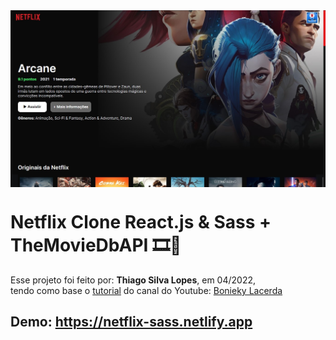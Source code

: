 <!---->
<div align="center">
<img src="./public/app.jpg" align="center">
</div>

# Netflix Clone React.js & Sass + TheMovieDbAPI 🎞️🍿

<p>Esse projeto foi feito por: <strong>Thiago Silva Lopes</strong>, em 04/2022,</br>
tendo como base o <a href="https://www.youtube.com/watch?v=tBweoUiMsDg" target="_blank">tutorial</a>
do canal do Youtube: <a href="https://www.youtube.com/channel/UCw9mYSlqKRXI6l4vH-tAYpQ" target="_blank">
Bonieky Lacerda</a></p>

## Demo: https://netflix-sass.netlify.app

